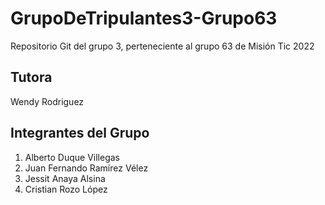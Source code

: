 # GrupoDeTripulantes3-Grupo63
Repositorio Git del grupo 3, perteneciente al grupo 63 de Misión Tic 2022

## Tutora
Wendy Rodriguez

## Integrantes del Grupo

1. Alberto Duque Villegas
2. Juan Fernando Ramírez Vélez
3. Jessit Anaya Alsina
4. Cristian Rozo López

